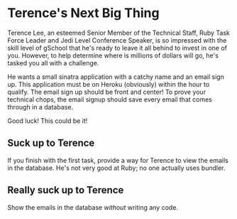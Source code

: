 # Terence's Next Big Thing

Terence Lee, an esteemed Senior Member of the Technical Staff, Ruby Task Force Leader and Jedi Level Conference Speaker, is so impressed with the skill level of gSchool that he's ready to leave it all behind to invest in one of you. However, to help determine where is millions of dollars will go, he's tasked you all with a challenge.

He wants a small sinatra application with a catchy name and an email sign up. This application must be on Heroku (obviously) within the hour to qualify. The email sign up should be front and center! To prove your technical chops, the email signup should save every email that comes through in a database.

Good luck! This could be it!

## Suck up to Terence

If you finish with the first task, provide a way for Terence to view the emails in the database. He's not very good at Ruby; no one actually uses bundler.

## Really suck up to Terence

Show the emails in the database *without* writing any code.
